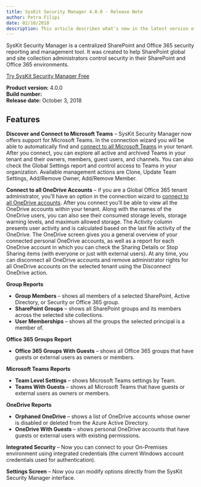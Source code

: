 ```yaml
---
title: SysKit Security Manager 4.0.0 - Release Note
author: Petra Filipi 
date: 02/10/2018 
description: This article describes what's new in the latest version of SysKit Security Manager.
---
```


SysKit Security Manager is a centralized SharePoint and Office 365 security reporting and management tool. It was created to help SharePoint global and site collection administrators control security in their SharePoint and Office 365 environments.

[Try SysKit Security Manager Free](https://www.syskit.com/products/security-manager/download/)

__Product version:__ 4.0.0  
__Build number:__      
__Release date:__ October 3, 2018  

## Features
__Discover and Connect to Microsoft Teams__ – SysKit Security Manager now offers support for Microsoft Teams. In the connection wizard you will be able to automatically find and [connect to all Microsoft Teams](#internal/how-to/connect-to-office-365) in your tenant. After you connect, you can explore all active and archived Teams in your tenant and their owners, members, guest users, and channels. You can also check the Global Settings report and control access to Teams in your organization. Available management actions are Clone, Update Team Settings, Add/Remove Owner, Add/Remove Member.

__Connect to all OneDrive Accounts__ – if you are a Global Office 365 tenant administrator, you’ll have an option in the connection wizard to [connect to all OneDrive accounts](#internal/how-to/connect-to-office-365). After you connect you’ll be able to view all the OneDrive accounts within your tenant. Along with the names of the OneDrive users, you can also see their consumed storage levels, storage warning levels, and maximum allowed storage. The Activity column presents user activity and is calculated based on the last file activity of the OneDrive. 
The OneDrive screen gives you a general overview of your connected personal OneDrive accounts, as well as a report for each OneDrive account in which you can check the Sharing Details or Stop Sharing items (with everyone or just with external users).
At any time, you can disconnect all OneDrive accounts and remove administrator rights for all OneDrive accounts on the selected tenant using the Disconnect OneDrive action.

__Group Reports__
* __Group Members__ – shows all members of a selected SharePoint, Active Directory, or Security or Office 365 group.
* __SharePoint Groups__ – shows all SharePoint groups and its members across the selected site collections.
* __User Memberships__ – shows all the groups the selected principal is a member of.

__Office 365 Groups Report__
* __Office 365 Groups With Guests__ – shows all Office 365 groups that have guests or external users as owners or members.

__Microsoft Teams Reports__
* __Team Level Settings__ – shows Microsoft Teams settings by Team.
* __Teams With Guests__ – shows all Microsoft Teams that have guests or external users as owners or members.

__OneDrive Reports__
* __Orphaned OneDrive__ – shows a list of OneDrive accounts whose owner is disabled or deleted from the Azure Active Directory.
* __OneDrive With Guests__ – shows personal OneDrive accounts that have guests or external users with existing permissions.

__Integrated Security__ – Now you can connect to your On-Premises environment using integrated credentials (the current Windows account credentials used for authentication). 

__Settings Screen__ – Now you can modify options directly from the SysKit Security Manager interface.




